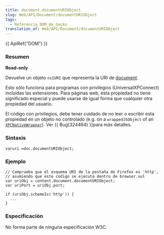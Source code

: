 ```yaml
---
title: document.documentURIObject
slug: Web/API/Document/documentURIObject
tags:
  - Referencia_DOM_de_Gecko
translation_of: Web/API/Document/documentURIObject
---
```

{{ ApiRef("DOM") }}

### Resumen

**Read-only**

Devuelve un objeto `nsIURI` que representa la URI de [document](es/DOM/document).

Esto sólo funciona para programas con privilegios (UniversalXPConnect) incluidas las extensiones. Para páginas web, esta propiedad no tiene significado especial y puede usarse de igual forma que cualquier otra propiedad del usuario.

El código con privilegios, debe tener cuidado de no leer o escribir esta propiedad en un objeto no controlado (e.g. on a `wrappedJSObject` of an [`XPCNativeWrapper`](es/XPCNativeWrapper)). Ver {{ Bug(324464) }}para más detalles.

### Sintaxis

    varuri =doc.documentURIObject;

### Ejemplo

    // Comprueba que el esquema URI de la pestaña de Firefox es 'http',
    // asumiendo que este código se ejecuta dentro de browser.xul
    var uriObj = content.document.documentURIObject;
    var uriPort = uriObj.port;

    if (uriObj.schemeIs('http')) {
      ...
    }

### Especificación

No forma parte de ninguna especificación W3C.
